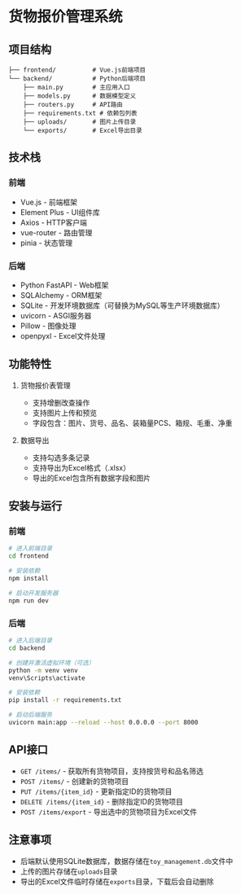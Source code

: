 # 货物报价管理系统

## 项目结构

```
├── frontend/          # Vue.js前端项目
└── backend/           # Python后端项目
    ├── main.py        # 主应用入口
    ├── models.py      # 数据模型定义
    ├── routers.py     # API路由
    ├── requirements.txt # 依赖包列表
    ├── uploads/       # 图片上传目录
    └── exports/       # Excel导出目录
```

## 技术栈

### 前端
- Vue.js - 前端框架
- Element Plus - UI组件库
- Axios - HTTP客户端
- vue-router - 路由管理
- pinia - 状态管理

### 后端
- Python FastAPI - Web框架
- SQLAlchemy - ORM框架
- SQLite - 开发环境数据库（可替换为MySQL等生产环境数据库）
- uvicorn - ASGI服务器
- Pillow - 图像处理
- openpyxl - Excel文件处理

## 功能特性

1. 货物报价表管理
   - 支持增删改查操作
   - 支持图片上传和预览
   - 字段包含：图片、货号、品名、装箱量PCS、箱规、毛重、净重

2. 数据导出
   - 支持勾选多条记录
   - 支持导出为Excel格式（.xlsx）
   - 导出的Excel包含所有数据字段和图片

## 安装与运行

### 前端
```bash
# 进入前端目录
cd frontend

# 安装依赖
npm install

# 启动开发服务器
npm run dev
```

### 后端
```bash
# 进入后端目录
cd backend

# 创建并激活虚拟环境（可选）
python -m venv venv
venv\Scripts\activate

# 安装依赖
pip install -r requirements.txt

# 启动后端服务
uvicorn main:app --reload --host 0.0.0.0 --port 8000
```

## API接口

- `GET /items/` - 获取所有货物项目，支持按货号和品名筛选
- `POST /items/` - 创建新的货物项目
- `PUT /items/{item_id}` - 更新指定ID的货物项目
- `DELETE /items/{item_id}` - 删除指定ID的货物项目
- `POST /items/export` - 导出选中的货物项目为Excel文件

## 注意事项

- 后端默认使用SQLite数据库，数据存储在`toy_management.db`文件中
- 上传的图片存储在`uploads`目录
- 导出的Excel文件临时存储在`exports`目录，下载后会自动删除